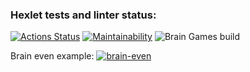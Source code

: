 ### Hexlet tests and linter status:

[![Actions Status](https://github.com/NoSpooksAllowed/backend-project-lvl1/workflows/hexlet-check/badge.svg)](https://github.com/NoSpooksAllowed/backend-project-lvl1/actions)
[![Maintainability](https://api.codeclimate.com/v1/badges/22548349c0fbdcf98d05/maintainability)](https://codeclimate.com/github/NoSpooksAllowed/backend-project-lvl1/maintainability)
![Brain Games build](https://github.com/NoSpooksAllowed/backend-project-lvl1/actions/workflows/nodejs.yml/badge.svg)

Brain even example:
[![brain-even](https://asciinema.org/a/j49jcvvrObp12wnEKNRjBXHQm.svg)](https://asciinema.org/a/j49jcvvrObp12wnEKNRjBXHQm)
